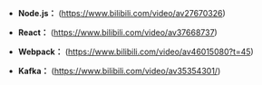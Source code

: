 + **Node.js：** (https://www.bilibili.com/video/av27670326)

+ **React：** (https://www.bilibili.com/video/av37668737)

+ **Webpack：** (https://www.bilibili.com/video/av46015080?t=45)

+ **Kafka：** (https://www.bilibili.com/video/av35354301/)
